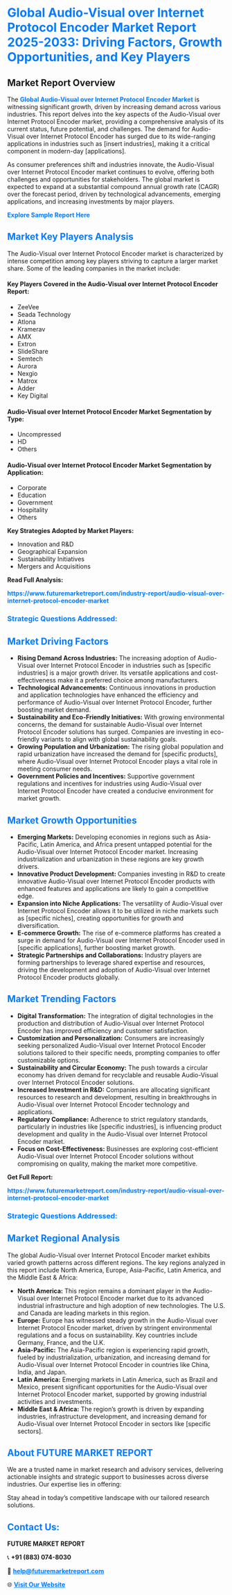 <h1 style="color: #007BFF;">Global Audio-Visual over Internet Protocol Encoder Market Report 2025-2033: Driving Factors, Growth Opportunities, and Key Players</h1>

<section id="overview">
<h2>Market Report Overview</h2>
<p>The <a href="https://www.futuremarketreport.com/industry-report/audio-visual-over-internet-protocol-encoder-market" style="color: #007BFF; text-decoration: none;"><strong>Global Audio-Visual over Internet Protocol Encoder Market</strong></a> is witnessing significant growth, driven by increasing demand across various industries. This report delves into the key aspects of the Audio-Visual over Internet Protocol Encoder market, providing a comprehensive analysis of its current status, future potential, and challenges. The demand for Audio-Visual over Internet Protocol Encoder has surged due to its wide-ranging applications in industries such as [insert industries], making it a critical component in modern-day [applications].</p>
<p>As consumer preferences shift and industries innovate, the Audio-Visual over Internet Protocol Encoder market continues to evolve, offering both challenges and opportunities for stakeholders. The global market is expected to expand at a substantial compound annual growth rate (CAGR) over the forecast period, driven by technological advancements, emerging applications, and increasing investments by major players.</p>
</section>

<section id="overview">
<p><a href="https://www.futuremarketreport.com/request-sample/reportId=76000" style="color: #007BFF; text-decoration: none;"><strong>Explore Sample Report Here</strong></a></p>
</section>

<section id="key-players">
<h2 style="color: #007BFF;">Market Key Players Analysis</h2>
<p>The Audio-Visual over Internet Protocol Encoder market is characterized by intense competition among key players striving to capture a larger market share. Some of the leading companies in the market include:</p>
<h4>Key Players Covered in the Audio-Visual over Internet Protocol Encoder Report:</h4>
<ul><li>ZeeVee</li><li>Seada Technology</li><li>Atlona</li><li>Kramerav</li><li>AMX</li><li>Extron</li><li>SlideShare</li><li>Semtech</li><li>Aurora</li><li>Nexgio</li><li>Matrox</li><li>Adder</li><li>Key Digital</li></ul>
<h4>Audio-Visual over Internet Protocol Encoder Market Segmentation by Type:</h4>
<ul><li>Uncompressed</li><li>HD</li><li>Others</li></ul>

<h4>Audio-Visual over Internet Protocol Encoder Market Segmentation by Application:</h4>
<ul><li>Corporate</li><li>Education</li><li>Government</li><li>Hospitality</li><li>Others</li></ul>
<p><strong>Key Strategies Adopted by Market Players:</strong></p>
<ul>
<li>Innovation and R&D</li>
<li>Geographical Expansion</li>
<li>Sustainability Initiatives</li>
<li>Mergers and Acquisitions</li>
</ul>
</section>

<section>
<p><strong>Read Full Analysis: </strong></p><a href="https://www.futuremarketreport.com/industry-report/audio-visual-over-internet-protocol-encoder-market" style="color: #007BFF; text-decoration: none;"><strong>https://www.futuremarketreport.com/industry-report/audio-visual-over-internet-protocol-encoder-market</strong></a>
<h3 style="color: #007BFF;">Strategic Questions Addressed:</h3>
</section>

<section id="driving-factors">
<h2 style="color: #007BFF;">Market Driving Factors</h2>
<ul>
<li><strong>Rising Demand Across Industries:</strong> The increasing adoption of Audio-Visual over Internet Protocol Encoder in industries such as [specific industries] is a major growth driver. Its versatile applications and cost-effectiveness make it a preferred choice among manufacturers.</li>
<li><strong>Technological Advancements:</strong> Continuous innovations in production and application technologies have enhanced the efficiency and performance of Audio-Visual over Internet Protocol Encoder, further boosting market demand.</li>
<li><strong>Sustainability and Eco-Friendly Initiatives:</strong> With growing environmental concerns, the demand for sustainable Audio-Visual over Internet Protocol Encoder solutions has surged. Companies are investing in eco-friendly variants to align with global sustainability goals.</li>
<li><strong>Growing Population and Urbanization:</strong> The rising global population and rapid urbanization have increased the demand for [specific products], where Audio-Visual over Internet Protocol Encoder plays a vital role in meeting consumer needs.</li>
<li><strong>Government Policies and Incentives:</strong> Supportive government regulations and incentives for industries using Audio-Visual over Internet Protocol Encoder have created a conducive environment for market growth.</li>
</ul>
</section>

<section id="growth-opportunities">
<h2 style="color: #007BFF;">Market Growth Opportunities</h2>
<ul>
<li><strong>Emerging Markets:</strong> Developing economies in regions such as Asia-Pacific, Latin America, and Africa present untapped potential for the Audio-Visual over Internet Protocol Encoder market. Increasing industrialization and urbanization in these regions are key growth drivers.</li>
<li><strong>Innovative Product Development:</strong> Companies investing in R&D to create innovative Audio-Visual over Internet Protocol Encoder products with enhanced features and applications are likely to gain a competitive edge.</li>
<li><strong>Expansion into Niche Applications:</strong> The versatility of Audio-Visual over Internet Protocol Encoder allows it to be utilized in niche markets such as [specific niches], creating opportunities for growth and diversification.</li>
<li><strong>E-commerce Growth:</strong> The rise of e-commerce platforms has created a surge in demand for Audio-Visual over Internet Protocol Encoder used in [specific applications], further boosting market growth.</li>
<li><strong>Strategic Partnerships and Collaborations:</strong> Industry players are forming partnerships to leverage shared expertise and resources, driving the development and adoption of Audio-Visual over Internet Protocol Encoder products globally.</li>
</ul>
</section>

<section id="trending-factors">
<h2 style="color: #007BFF;">Market Trending Factors</h2>
<ul>
<li><strong>Digital Transformation:</strong> The integration of digital technologies in the production and distribution of Audio-Visual over Internet Protocol Encoder has improved efficiency and customer satisfaction.</li>
<li><strong>Customization and Personalization:</strong> Consumers are increasingly seeking personalized Audio-Visual over Internet Protocol Encoder solutions tailored to their specific needs, prompting companies to offer customizable options.</li>
<li><strong>Sustainability and Circular Economy:</strong> The push towards a circular economy has driven demand for recyclable and reusable Audio-Visual over Internet Protocol Encoder solutions.</li>
<li><strong>Increased Investment in R&D:</strong> Companies are allocating significant resources to research and development, resulting in breakthroughs in Audio-Visual over Internet Protocol Encoder technology and applications.</li>
<li><strong>Regulatory Compliance:</strong> Adherence to strict regulatory standards, particularly in industries like [specific industries], is influencing product development and quality in the Audio-Visual over Internet Protocol Encoder market.</li>
<li><strong>Focus on Cost-Effectiveness:</strong> Businesses are exploring cost-efficient Audio-Visual over Internet Protocol Encoder solutions without compromising on quality, making the market more competitive.</li>
</ul>
</section>

<section>
<p><strong>Get Full Report: </strong></p><a href="https://www.futuremarketreport.com/industry-report/audio-visual-over-internet-protocol-encoder-market" style="color: #007BFF; text-decoration: none;"><strong>https://www.futuremarketreport.com/industry-report/audio-visual-over-internet-protocol-encoder-market</strong></a>
<h3 style="color: #007BFF;">Strategic Questions Addressed:</h3>
</section>


<section id="regional-analysis">
<h2 style="color: #007BFF;">Market Regional Analysis</h2>
<p>The global Audio-Visual over Internet Protocol Encoder market exhibits varied growth patterns across different regions. The key regions analyzed in this report include North America, Europe, Asia-Pacific, Latin America, and the Middle East & Africa:</p>
<ul>
<li><strong>North America:</strong> This region remains a dominant player in the Audio-Visual over Internet Protocol Encoder market due to its advanced industrial infrastructure and high adoption of new technologies. The U.S. and Canada are leading markets in this region.</li>
<li><strong>Europe:</strong> Europe has witnessed steady growth in the Audio-Visual over Internet Protocol Encoder market, driven by stringent environmental regulations and a focus on sustainability. Key countries include Germany, France, and the U.K.</li>
<li><strong>Asia-Pacific:</strong> The Asia-Pacific region is experiencing rapid growth, fueled by industrialization, urbanization, and increasing demand for Audio-Visual over Internet Protocol Encoder in countries like China, India, and Japan.</li>
<li><strong>Latin America:</strong> Emerging markets in Latin America, such as Brazil and Mexico, present significant opportunities for the Audio-Visual over Internet Protocol Encoder market, supported by growing industrial activities and investments.</li>
<li><strong>Middle East & Africa:</strong> The region’s growth is driven by expanding industries, infrastructure development, and increasing demand for Audio-Visual over Internet Protocol Encoder in sectors like [specific sectors].</li>
</ul>
</section>

<footer>
<h2 style="color: #007BFF;">About FUTURE MARKET REPORT</h2>
<p>We are a trusted name in market research and advisory services, delivering actionable insights and strategic support to businesses across diverse industries. Our expertise lies in offering:</p>

<p>Stay ahead in today’s competitive landscape with our tailored research solutions.</p>

<h2 style="color: #007BFF;">Contact Us:</h2>
<p><strong>FUTURE MARKET REPORT</strong></p>
<p>📞 <strong>+91 (883) 074-8030</strong></p>
<p>📧 <strong><a href="mailto:help@futuremarketreport.com" style="color: #007BFF;">help@futuremarketreport.com</a></strong></p>
<p>🌐 <strong><a href="https://www.futuremarketreport.com/" style="color: #007BFF;">Visit Our Website</a></strong></p>
</footer>